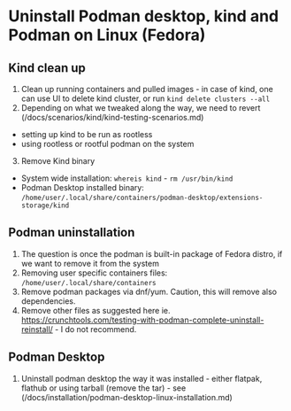 # Uninstall Podman desktop, kind and Podman on Linux (Fedora)

## Kind clean up
1. Clean up running containers and pulled images - in case of kind, one can use UI to delete kind cluster, or run `kind delete clusters --all`
2. Depending on what we tweaked along the way, we need to revert (/docs/scenarios/kind/kind-testing-scenarios.md)
* setting up kind to be run as rootless
* using rootless or rootful podman on the system
3. Remove Kind binary
* System wide installation: `whereis kind` - `rm /usr/bin/kind`
* Podman Desktop installed binary: `/home/user/.local/share/containers/podman-desktop/extensions-storage/kind`

## Podman uninstallation
1. The question is once the podman is built-in package of Fedora distro, if we want to remove it from the system
2. Removing user specific containers files: `/home/user/.local/share/containers`
3. Remove podman packages via dnf/yum. Caution, this will remove also dependencies.
4. Remove other files as suggested here ie. https://crunchtools.com/testing-with-podman-complete-uninstall-reinstall/ - I do not recommend.

## Podman Desktop
1. Uninstall podman desktop the way it was installed - either flatpak, flathub or using tarball (remove the tar) - see (/docs/installation/podman-desktop-linux-installation.md)
